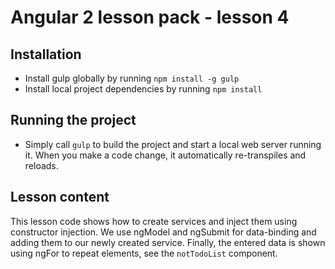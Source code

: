 Angular 2 lesson pack - lesson 4
==============================================

## Installation

* Install gulp globally by running `npm install -g gulp`
* Install local project dependencies by running `npm install`

## Running the project

* Simply call `gulp` to build the project and start a local web server running it. When you make a code change, it automatically re-transpiles and reloads.

## Lesson content

This lesson code shows how to create services and inject them using constructor injection.
We use ngModel and ngSubmit for data-binding and adding them to our newly created service.
Finally, the entered data is shown using ngFor to repeat elements, see the `notTodoList` component.
